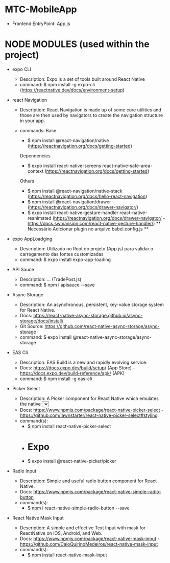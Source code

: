 # MTC-MobileApp
<Description>

- Frontend EntryPoint: App.js
<!-- - Backend EntryPoint: Controller.js -->

# NODE MODULES (used within the project)    
- expo CLI
    - Description: Expo is a set of tools built around React Native
    - command: $ npm install -g expo-cli (https://reactnative.dev/docs/environment-setup)

- react Navigation
    - Description: React Navigation is made up of some core utilities and those are then used by navigators to create the navigation structure in your app.
    - commands:
        Base
        - $ npm install @react-navigation/native (https://reactnavigation.org/docs/getting-started)
        
        Dependencies
        - $ expo install react-native-screens react-native-safe-area-context (https://reactnavigation.org/docs/getting-started)

        Others
        - $ npm install @react-navigation/native-stack (https://reactnavigation.org/docs/hello-react-navigation)
        - $ npm install @react-navigation/drawer (https://reactnavigation.org/docs/drawer-navigator/)
        - $ expo install react-native-gesture-handler react-native-reanimated (https://reactnavigation.org/docs/drawer-navigator/ - https://docs.swmansion.com/react-native-gesture-handler/)
            ** Necessário Adicionar plugin no arquivo babel.config.js **

- expo AppLoadging
    - Description: Utilizado no Root do projeto (App.js) para validar o carregamento das fontes customizadas
    - command: $ expo install expo-app-loading

- API Sauce
    - Description: ... (TradePost.js)
    - command: $ npm i apisauce --save

- Async Storage
    - Description: An asynchronous, persistent, key-value storage system for React Native.
    - Docs: https://react-native-async-storage.github.io/async-storage/docs/install/
    - Git Source: https://github.com/react-native-async-storage/async-storage    
    - command: $ expo install @react-native-async-storage/async-storage

- EAS Cli
    - Description: EAS Build is a new and rapidly evolving service.
    - Docs: https://docs.expo.dev/build/setup/ (App Store) - https://docs.expo.dev/build-reference/apk/ (APK)
    - command: $ npm install -g eas-cli

- Picker Select
    - Description: A Picker component for React Native which emulates the native <select> interfaces for iOS and Android.
    - Docs: https://www.npmjs.com/package/react-native-picker-select - https://github.com/lawnstarter/react-native-picker-select#styling
    - command(s): 
        - $ npm install react-native-picker-select
        - # Expo
        - $ expo install @react-native-picker/picker

- Radio Input
    - Description: Simple and useful radio button component for React Native.
    - Docs: https://www.npmjs.com/package/react-native-simple-radio-button
    - command(s):
        - $ npm i react-native-simple-radio-button --save

- React Native Mask Input
    - Description: A simple and effective Text Input with mask for ReactNative on iOS, Android, and Web.
    - Docs: https://www.npmjs.com/package/react-native-mask-input - https://github.com/CaioQuirinoMedeiros/react-native-mask-input
    - command(s):
        - $ npm install react-native-mask-input